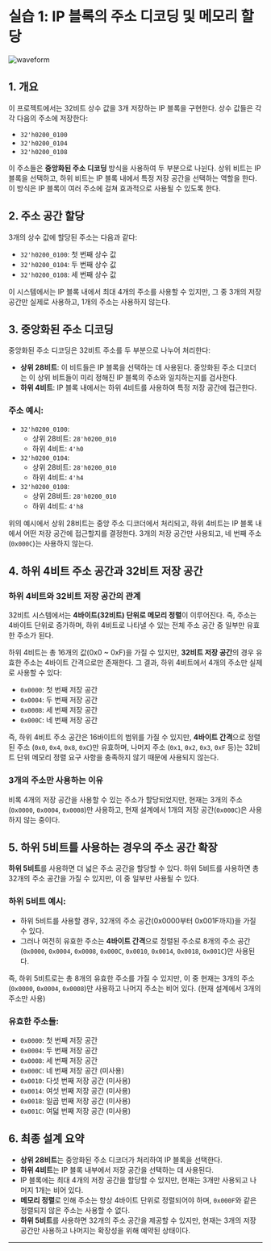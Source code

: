 
# 실습 1: IP 블록의 주소 디코딩 및 메모리 할당
![waveform](https://velog.velcdn.com/images/foodinsect/post/9d44d43e-a023-4abd-ad22-5b4f984790f4/image.png)

## 1. 개요
이 프로젝트에서는 32비트 상수 값을 3개 저장하는 IP 블록을 구현한다. 상수 값들은 각각 다음의 주소에 저장한다:
- `32'h0200_0100`
- `32'h0200_0104`
- `32'h0200_0108`

이 주소들은 **중앙화된 주소 디코딩** 방식을 사용하여 두 부분으로 나뉜다. 상위 비트는 IP 블록을 선택하고, 하위 비트는 IP 블록 내에서 특정 저장 공간을 선택하는 역할을 한다. 이 방식은 IP 블록이 여러 주소에 걸쳐 효과적으로 사용될 수 있도록 한다.

## 2. 주소 공간 할당
3개의 상수 값에 할당된 주소는 다음과 같다:
- `32'h0200_0100`: 첫 번째 상수 값
- `32'h0200_0104`: 두 번째 상수 값
- `32'h0200_0108`: 세 번째 상수 값

이 시스템에서는 IP 블록 내에서 최대 4개의 주소를 사용할 수 있지만, 그 중 3개의 저장 공간만 실제로 사용하고, 1개의 주소는 사용하지 않는다.

## 3. 중앙화된 주소 디코딩
중앙화된 주소 디코딩은 32비트 주소를 두 부분으로 나누어 처리한다:
- **상위 28비트**: 이 비트들은 IP 블록을 선택하는 데 사용된다. 중앙화된 주소 디코더는 이 상위 비트들이 미리 정해진 IP 블록의 주소와 일치하는지를 검사한다.
- **하위 4비트**: IP 블록 내에서는 하위 4비트를 사용하여 특정 저장 공간에 접근한다.

### 주소 예시:
- `32'h0200_0100`:
  - 상위 28비트: `28'h0200_010`
  - 하위 4비트: `4'h0`
- `32'h0200_0104`:
  - 상위 28비트: `28'h0200_010`
  - 하위 4비트: `4'h4`
- `32'h0200_0108`:
  - 상위 28비트: `28'h0200_010`
  - 하위 4비트: `4'h8`

위의 예시에서 상위 28비트는 중앙 주소 디코더에서 처리되고, 하위 4비트는 IP 블록 내에서 어떤 저장 공간에 접근할지를 결정한다. 3개의 저장 공간만 사용되고, 네 번째 주소(`0x000C`)는 사용하지 않는다.

## 4. 하위 4비트 주소 공간과 32비트 저장 공간
### 하위 4비트와 32비트 저장 공간의 관계
32비트 시스템에서는 **4바이트(32비트) 단위로 메모리 정렬**이 이루어진다. 즉, 주소는 4바이트 단위로 증가하며, 하위 4비트로 나타낼 수 있는 전체 주소 공간 중 일부만 유효한 주소가 된다.

하위 4비트는 총 16개의 값(0x0 ~ 0xF)을 가질 수 있지만, **32비트 저장 공간**의 경우 유효한 주소는 4바이트 간격으로만 존재한다. 그 결과, 하위 4비트에서 4개의 주소만 실제로 사용할 수 있다:
- `0x0000`: 첫 번째 저장 공간
- `0x0004`: 두 번째 저장 공간
- `0x0008`: 세 번째 저장 공간
- `0x000C`: 네 번째 저장 공간

즉, 하위 4비트 주소 공간은 16바이트의 범위를 가질 수 있지만, **4바이트 간격**으로 정렬된 주소 (`0x0`, `0x4`, `0x8`, `0xC`)만 유효하며, 나머지 주소 (`0x1`, `0x2`, `0x3`, `0xF` 등)는 32비트 단위 메모리 정렬 요구 사항을 충족하지 않기 때문에 사용되지 않는다.

### 3개의 주소만 사용하는 이유
비록 4개의 저장 공간을 사용할 수 있는 주소가 할당되었지만, 현재는 3개의 주소(`0x0000`, `0x0004`, `0x0008`)만 사용하고, 현재 설계에서 1개의 저장 공간(`0x000C`)은 사용하지 않는 중이다. 

## 5. 하위 5비트를 사용하는 경우의 주소 공간 확장
**하위 5비트**를 사용하면 더 넓은 주소 공간을 할당할 수 있다. 하위 5비트를 사용하면 총 32개의 주소 공간을 가질 수 있지만, 이 중 일부만 사용될 수 있다.

### 하위 5비트 예시:
- 하위 5비트를 사용할 경우, 32개의 주소 공간(0x0000부터 0x001F까지)을 가질 수 있다.
- 그러나 여전히 유효한 주소는 **4바이트 간격**으로 정렬된 주소로 8개의 주소 공간(`0x0000`, `0x0004`, `0x0008`, `0x000C`, `0x0010`, `0x0014`, `0x0018`, `0x001C`)만 사용된다.

즉, 하위 5비트로는 총 8개의 유효한 주소를 가질 수 있지만, 이 중 현재는 3개의 주소(`0x0000`, `0x0004`, `0x0008`)만 사용하고 나머지 주소는 비어 있다. (현재 설계에서 3개의 주소만 사용)

### 유효한 주소들:
- `0x0000`: 첫 번째 저장 공간
- `0x0004`: 두 번째 저장 공간
- `0x0008`: 세 번째 저장 공간
- `0x000C`: 네 번째 저장 공간 (미사용)
- `0x0010`: 다섯 번째 저장 공간 (미사용)
- `0x0014`: 여섯 번째 저장 공간 (미사용)
- `0x0018`: 일곱 번째 저장 공간 (미사용)
- `0x001C`: 여덟 번째 저장 공간 (미사용)


## 6. 최종 설계 요약
- **상위 28비트**는 중앙화된 주소 디코더가 처리하여 IP 블록을 선택한다.
- **하위 4비트**는 IP 블록 내부에서 저장 공간을 선택하는 데 사용된다.
- IP 블록에는 최대 4개의 저장 공간을 할당할 수 있지만, 현재는 3개만 사용되고 나머지 1개는 비어 있다.
- **메모리 정렬**로 인해 주소는 항상 4바이트 단위로 정렬되어야 하며, `0x000F`와 같은 정렬되지 않은 주소는 사용할 수 없다.
- **하위 5비트**를 사용하면 32개의 주소 공간을 제공할 수 있지만, 현재는 3개의 저장 공간만 사용하고 나머지는 확장성을 위해 예약된 상태이다.

---


